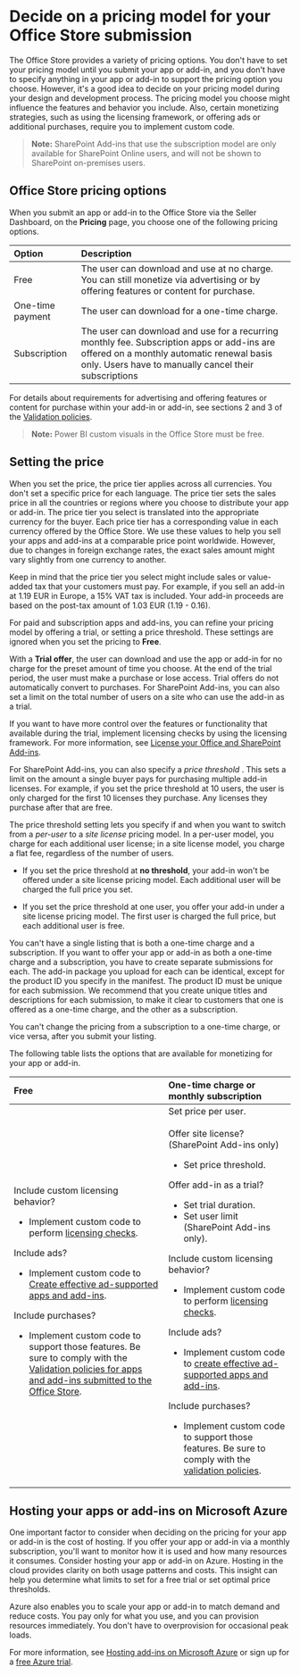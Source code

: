 # Decide on a pricing model for your Office Store submission

The Office Store provides a variety of pricing options. You don't have to set your pricing model until you submit your app or add-in, and you don't have to specify anything in your app or add-in to support the pricing option you choose. However, it's a good idea to decide on your pricing model during your design and development process. The pricing model you choose might influence the features and behavior you include. Also, certain monetizing strategies, such as using the licensing framework, or offering ads or additional purchases, require you to implement custom code.
 


 >**Note:**  SharePoint Add-ins that use the subscription model are only available for SharePoint Online users, and will not be shown to SharePoint on-premises users.
 


## Office Store pricing options

When you submit an app or add-in to the Office Store via the Seller Dashboard, on the  **Pricing** page, you choose one of the following pricing options.
 

 


|**Option**|**Description**|
|:-----|:-----|
|Free|The user can download and use at no charge. You can still monetize via advertising or by offering features or content for purchase.|
|One-time payment|The user can download for a one-time charge.|
|Subscription|The user can download and use for a recurring monthly fee. Subscription apps or add-ins are offered on a monthly automatic renewal basis only. Users have to manually cancel their subscriptions|
For details about requirements for advertising and offering features or content for purchase within your add-in or add-in, see sections 2 and 3 of the  [Validation policies](validation-policies.md).
 
>**Note:** Power BI custom visuals in the Office Store must be free.
 

## Setting the price

When you set the price, the price tier applies across all currencies. You don't set a specific price for each language. The price tier sets the sales price in all the countries or regions where you choose to distribute your app or add-in. The price tier you select is translated into the appropriate currency for the buyer. Each price tier has a corresponding value in each currency offered by the Office Store. We use these values to help you sell your apps and add-ins at a comparable price point worldwide. However, due to changes in foreign exchange rates, the exact sales amount might vary slightly from one currency to another.
 

 
Keep in mind that the price tier you select might include sales or value-added tax that your customers must pay. For example, if you sell an add-in at 1.19 EUR in Europe, a 15% VAT tax is included. Your add-in proceeds are based on the post-tax amount of 1.03 EUR (1.19 - 0.16).
 

 
For paid and subscription apps and add-ins, you can refine your pricing model by offering a trial, or setting a price threshold. These settings are ignored when you set the pricing to  **Free**.
 

 

 

 
With a  **Trial offer**, the user can download and use the app or add-in for no charge for the preset amount of time you choose. At the end of the trial period, the user must make a purchase or lose access. Trial offers do not automatically convert to purchases. For SharePoint Add-ins, you can also set a limit on the total number of users on a site who can use the add-in as a trial.
 

 
If you want to have more control over the features or functionality that available during the trial, implement licensing checks by using the licensing framework. For more information, see  [License your Office and SharePoint Add-ins](license-your-office-and-sharepoint-add-ins.md).
 

 
For SharePoint Add-ins, you can also specify a  *price threshold*  . This sets a limit on the amount a single buyer pays for purchasing multiple add-in licenses. For example, if you set the price threshold at 10 users, the user is only charged for the first 10 licenses they purchase. Any licenses they purchase after that are free.
 

 
The price threshold setting lets you specify if and when you want to switch from a  *per-user*  to a *site license*  pricing model. In a per-user model, you charge for each additional user license; in a site license model, you charge a flat fee, regardless of the number of users.
 

 

- If you set the price threshold at  **no threshold**, your add-in won't be offered under a site license pricing model. Each additional user will be charged the full price you set. 
    
 
- If you set the price threshold at one user, you offer your add-in under a site license pricing model. The first user is charged the full price, but each additional user is free.
    
 
You can't have a single listing that is both a one-time charge and a subscription. If you want to offer your app or add-in as both a one-time charge and a subscription, you have to create separate submissions for each. The add-in package you upload for each can be identical, except for the product ID you specify in the manifest. The product ID must be unique for each submission. We recommend that you create unique titles and descriptions for each submission, to make it clear to customers that one is offered as a one-time charge, and the other as a subscription.
 

 
You can't change the pricing from a subscription to a one-time charge, or vice versa, after you submit your listing. 
 

 
The following table lists the options that are available for monetizing for your app or add-in.
 

 


|**Free**|**One-time charge or monthly subscription**|
|:-----|:-----|
| Include custom licensing behavior?<ul><li>Implement custom code to perform [licensing checks](http://msdn.microsoft.com/en-us/library/office/apps/jj163257.aspx).</li></ul>Include ads?<ul><li>Implement custom code to [Create effective ad-supported apps and add-ins](create-effective-office-store-listings.md#bk_ads).</li></ul>Include purchases?<ul><li>Implement custom code to support those features. Be sure to comply with the [Validation policies for apps and add-ins submitted to the Office Store](validation-policies.md).</li></ul> | Set price per user.<br></br>Offer site license? (SharePoint Add-ins only)<ul><li>Set price threshold.</li></ul>Offer add-in as a trial?<ul><li>Set trial duration.</li><li>Set user limit (SharePoint Add-ins only).</li></ul>Include custom licensing behavior?<ul><li>Implement custom code to perform [licensing checks](http://msdn.microsoft.com/en-us/library/office/apps/jj163257.aspx).</li></ul>Include ads?<ul><li>Implement custom code to [create effective ad-supported apps and add-ins](create-effective-office-store-listings.md#bk_ads).</li></ul>Include purchases?<ul><li>Implement custom code to support those features. Be sure to comply with the [validation policies](validation-policies.md).</li></ul>|

## Hosting your apps or add-ins on Microsoft Azure

One important factor to consider when deciding on the pricing for your app or add-in is the cost of hosting. If you offer your app or add-in via a monthly subscription, you'll want to monitor how it is used and how many resources it consumes. Consider hosting your app or add-in on Azure. Hosting in the cloud provides clarity on both usage patterns and costs. This insight can help you determine what limits to set for a free trial or set optimal price thresholds.
 

 
Azure also enables you to scale your app or add-in to match demand and reduce costs. You pay only for what you use, and you can provision resources immediately. You don't have to overprovision for occasional peak loads. 
 

 
For more information, see  [Hosting add-ins on Microsoft Azure](http://www.windowsazure.com/en-us/overview/application-hosting/) or sign up for a [free Azure trial](http://www.windowsazure.com/en-us/pricing/free-trial/).
 

 

